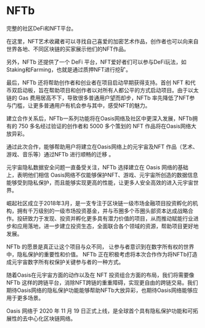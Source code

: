 # 

# NFTb

完整的社区DeFi和NFT平台。

在这里，NFT艺术收藏者可以寻找自己喜爱的加密艺术作品，创作者也可以向来自世界各地、不同区块链的买家展示他们的NFT作品。

另外，NFTb 还提供了一个 DeFi 平台，NFT爱好者们可以参与DeFi玩法，如Staking和Farming，也就是通过质押NFT进行挖矿。

最后，NFTb 还将帮助创作者和创业者在项目启动早期获得支持。首创 NFT 和代币双启动板，旨在帮助项目和创作者以对所有人都公平的方式启动项目。由于以太链的 Gas 费用居高不下，导致很多普通用户望而却步，NFTb 率先降低了NFT参与门槛，让更多普通用户有机会参与其中，感受NFT的魅力。

建立合作关系后，NFTb一系列功能将在Oasis网络及社区中更深入发展，NFTb拥有的 750 多名经过验证的创作者和 5000 多个策划的 NFT 作品将在Oasis网络大放异彩。

通过此次合作，能够帮助用户将建立在Oasis网络上的元宇宙及NFT 作品（艺术、游戏、音乐等）通过NFTb 进行顺畅的迁移 。

元宇宙隐私数据安全问题一直备受关注，NFTb 选择建立在 Oasis 网络的基础上，表明他们相信 Oasis网络不仅能够保护NFT、游戏、元宇宙所创造的数据信息能够受到隐私保护，而且能够实现更高的性能，让更多人安全高效的进入元宇宙世界。

崛起社区成立于2018年3月，是一支专注于区块链一级市场金融项目投资孵化的机构，拥有千万级别的一级市场投资基金，并与币圈多个币圈头部资本达成战略合作。投研致力于发现、投资并孵化更多具有潜力价值的项目，从而推动赋能行业进步和应用落地，进一步建立投资生态，全面联合各个领域的资源，帮助项目更好地发展。

NFTb 的愿景是真正让这个项目与众不同， 让参与者意识到在数字所有权的世界中，隐私保护的重要性和价值。 NFTb 正在积极考虑将本次合作作为将NFTb打造成元宇宙数字所有权保护关键参与者的一种方式。

随着Oasis在元宇宙方面的动作以及在 NFT 投资组合方面的布局，我们将需要像 NFTb 这样的跨链平台，消除NFT跨链的重重障碍，实现更自由的跨链交易。我们期待Oasis网络的隐私保护功能能够帮助NFTb大放异彩，也期待Oasis网络能够应用于更多场景。

Oasis 网络于 2020 年 11 月 19 日正式上线，是全球首个具有隐私保护功能和可拓展性的去中心化区块链网络。

